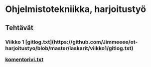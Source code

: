 <h1>Ohjelmistotekniikka, harjoitustyö
<h2>Tehtävät
<h3>Viikko 1
[gitlog.txt](https://github.com/Jimmeeee/ot-harjoitustyo/blob/master/laskarit/viikko1/gitlog.txt)
 
[komentorivi.txt](./komentorivi.txt)
